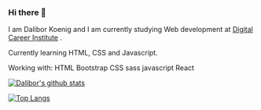 ### Hi there 👋

I am Dalibor Koenig and I am currently studying Web development at [Digital Career Institute](https://www.digitalcareerinstitute.org/)
.

Currently learning HTML, CSS and Javascript.

Working with:
HTML
Bootstrap
CSS
sass
javascript
React

<!--
**daliborkoenig/daliborkoenig** is a ✨ _special_ ✨ repository because its `README.md` (this file) appears on your GitHub profile.

Here are some ideas to get you started:

- 🔭 I’m currently working on ...
- 🌱 I’m currently learning ...
- 👯 I’m looking to collaborate on ...
- 🤔 I’m looking for help with ...
- 💬 Ask me about ...
- 📫 How to reach me: ...
- 😄 Pronouns: ...
- ⚡ Fun fact: ...
-->
[![Dalibor's github stats](https://github-readme-stats.vercel.app/api?username=daliborkoenig&show_icons=true&theme=radical)](https://github.com/anuraghazra/github-readme-stats)

[![Top Langs](https://github-readme-stats.vercel.app/api/top-langs/?username=daliborkoenig&theme=radical)](https://github.com/anuraghazra/github-readme-stats)
